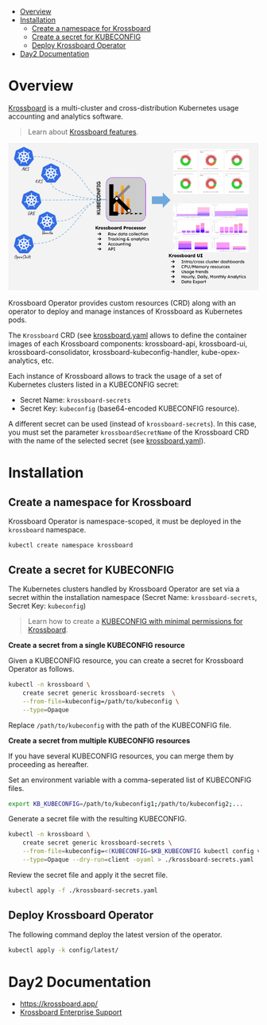 <!-- vscode-markdown-toc -->
- [Overview](#overview)
- [Installation](#installation)
  - [Create a namespace for Krossboard](#create-a-namespace-for-krossboard)
  - [Create a secret for KUBECONFIG](#create-a-secret-for-kubeconfig)
  - [Deploy Krossboard Operator](#deploy-krossboard-operator)
- [Day2 Documentation](#day2-documentation)

<!-- vscode-markdown-toc-config
	numbering=false
	autoSave=true
	/vscode-markdown-toc-config -->
<!-- /vscode-markdown-toc -->

# Overview

[Krossboard](https://www.krossboard.app/) is a multi-cluster and cross-distribution Kubernetes usage accounting and analytics software. 

> Learn about [Krossboard features](https://github.com/2-alchemists/krossboard#overview).

![](krossboard-architecture-overview.png)

Krossboard Operator provides custom resources (CRD) along with an operator to deploy and manage instances of Krossboard as Kubernetes pods.

The `Krossboard` CRD (see [krossboard.yaml](https://github.com/2-alchemists/krossboard-kubernetes-operator/blob/main/config/latest/krossboard.yaml) allows to define the container images of each Krossboard components: krossboard-api, krossboard-ui, krossboard-consolidator, krossboard-kubeconfig-handler, kube-opex-analytics, etc.

Each instance of Krossboard allows to track the usage of a set of Kubernetes clusters listed in a KUBECONFIG secret:

* Secret Name: `krossboard-secrets`
* Secret Key: `kubeconfig` (base64-encoded KUBECONFIG resource).

A different secret can be used (instead of `krossboard-secrets`). In this case, you must set the parameter `krossboardSecretName` of the Krossboard CRD with the name of the selected secret (see [krossboard.yaml](https://github.com/2-alchemists/krossboard-kubernetes-operator/blob/main/config/latest/krossboard.yaml)).


# Installation

## <a name='CreateanamespaceforKrossboard'></a>Create a namespace for Krossboard

Krossboard Operator is namespace-scoped, it must be deployed in the `krossboard` namespace.

```
kubectl create namespace krossboard
```

## <a name='CreateasecretforKUBECONFIG'></a>Create a secret for KUBECONFIG
The Kubernetes clusters handled by Krossboard Operator are set via a secret within the installation namespace (Secret Name: `krossboard-secrets`, Secret Key: `kubeconfig`)

> Learn how to create a [KUBECONFIG with minimal permissions for Krossboard](./docs/create-kubeconfig-with-minimal-permissions.md).


**Create a secret from a single KUBECONFIG resource**

Given a KUBECONFIG resource, you can create a secret for Krossboard Operator as follows. 

```bash
kubectl -n krossboard \
    create secret generic krossboard-secrets  \
    --from-file=kubeconfig=/path/to/kubeconfig \
    --type=Opaque
```

Replace `/path/to/kubeconfig` with the path of the KUBECONFIG file.

**Create a secret from multiple KUBECONFIG resources**

If you have several KUBECONFIG resources, you can merge them by proceeding as hereafter.

Set an environment variable with a comma-seperated list of KUBECONFIG files.

```bash
export KB_KUBECONFIG=/path/to/kubeconfig1;/path/to/kubeconfig2;...
```

Generate a secret file with the resulting KUBECONFIG.

```bash
kubectl -n krossboard \
    create secret generic krossboard-secrets \
    --from-file=kubeconfig=<(KUBECONFIG=$KB_KUBECONFIG kubectl config view --raw) \
    --type=Opaque --dry-run=client -oyaml > ./krossboard-secrets.yaml
```

Review the secret file and apply it the secret file.

```bash
kubectl apply -f ./krossboard-secrets.yaml
```

## <a name='DeployKrossboardOperator'></a>Deploy Krossboard Operator
The following command deploy the latest version of the operator.

```bash
kubectl apply -k config/latest/
```

# Day2 Documentation

* https://krossboard.app/
* [Krossboard Enterprise Support](https://krossboard.app/#pricing) 
